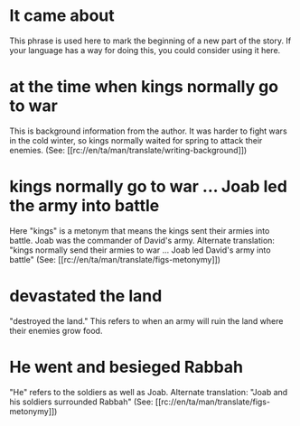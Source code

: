 # It came about

This phrase is used here to mark the beginning of a new part of the story. If your language has a way for doing this, you could consider using it here.

# at the time when kings normally go to war

This is background information from the author. It was harder to fight wars in the cold winter, so kings normally waited for spring to attack their enemies. (See: [[rc://en/ta/man/translate/writing-background]])

# kings normally go to war ... Joab led the army into battle

Here "kings" is a metonym that means the kings sent their armies into battle. Joab was the commander of David's army. Alternate translation: "kings normally send their armies to war ... Joab led David's army into battle" (See: [[rc://en/ta/man/translate/figs-metonymy]])

# devastated the land

"destroyed the land." This refers to when an army will ruin the land where their enemies grow food.

# He went and besieged Rabbah

"He" refers to the soldiers as well as Joab. Alternate translation: "Joab and his soldiers surrounded Rabbah" (See: [[rc://en/ta/man/translate/figs-metonymy]])

